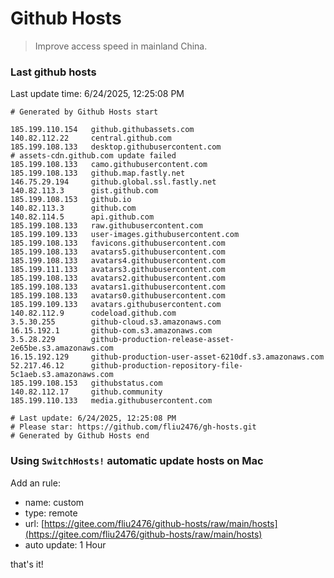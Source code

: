 # Github Hosts

> Improve access speed in mainland China.

### Last github hosts

Last update time: 6/24/2025, 12:25:08 PM

```base
# Generated by Github Hosts start 

185.199.110.154   github.githubassets.com
140.82.112.22     central.github.com
185.199.108.133   desktop.githubusercontent.com
# assets-cdn.github.com update failed
185.199.108.133   camo.githubusercontent.com
185.199.108.133   github.map.fastly.net
146.75.29.194     github.global.ssl.fastly.net
140.82.113.3      gist.github.com
185.199.108.153   github.io
140.82.113.3      github.com
140.82.114.5      api.github.com
185.199.108.133   raw.githubusercontent.com
185.199.109.133   user-images.githubusercontent.com
185.199.108.133   favicons.githubusercontent.com
185.199.108.133   avatars5.githubusercontent.com
185.199.108.133   avatars4.githubusercontent.com
185.199.111.133   avatars3.githubusercontent.com
185.199.108.133   avatars2.githubusercontent.com
185.199.108.133   avatars1.githubusercontent.com
185.199.108.133   avatars0.githubusercontent.com
185.199.109.133   avatars.githubusercontent.com
140.82.112.9      codeload.github.com
3.5.30.255        github-cloud.s3.amazonaws.com
16.15.192.1       github-com.s3.amazonaws.com
3.5.28.229        github-production-release-asset-2e65be.s3.amazonaws.com
16.15.192.129     github-production-user-asset-6210df.s3.amazonaws.com
52.217.46.12      github-production-repository-file-5c1aeb.s3.amazonaws.com
185.199.108.153   githubstatus.com
140.82.112.17     github.community
185.199.110.133   media.githubusercontent.com

# Last update: 6/24/2025, 12:25:08 PM
# Please star: https://github.com/fliu2476/gh-hosts.git
# Generated by Github Hosts end
```

### Using `SwitchHosts!` automatic update hosts on Mac
Add an rule:
- name: custom
- type: remote
- url: [https://gitee.com/fliu2476/github-hosts/raw/main/hosts](https://gitee.com/fliu2476/github-hosts/raw/main/hosts)
- auto update: 1 Hour

that's it!

